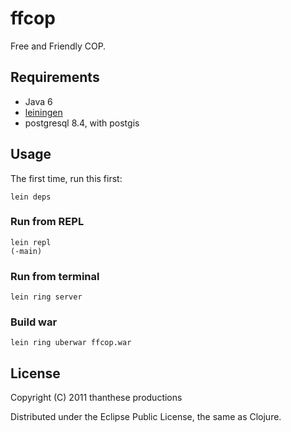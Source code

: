 # ffcop

Free and Friendly COP.

## Requirements

- Java 6
- [leiningen](https://github.com/technomancy/leiningen)
- postgresql 8.4, with postgis

## Usage

The first time, run this first:

    lein deps

### Run from REPL

    lein repl
    (-main)

### Run from terminal

    lein ring server

### Build war

    lein ring uberwar ffcop.war

## License

Copyright (C) 2011 thanthese productions

Distributed under the Eclipse Public License, the same as Clojure.
